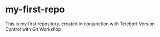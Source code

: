 # my-first-repo
This is my first repository, created in conjunction with Telebort Version Control with Git Workshop
